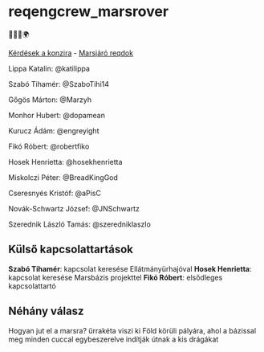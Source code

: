 # reqengcrew_marsrover
:octopus::moon::volcano::earth_africa:

[Kérdések a konzira](https://github.com/JNSchwartz/reqengcrew_marsrover/blob/main/questions_1024.md) - [Marsjáró reqdok](https://docs.google.com/document/d/1QTqSyL6FfPUtAGGvmqpJOfm9-HwGpXEQLqBqYxoJ_7I/edit)


Lippa Katalin: @katilippa

Szabó Tihamér: @SzaboTihi14

Gőgös Márton: @Marzyh

Monhor Hubert: @dopamean

Kurucz Ádám: @engreyight

Fikó Róbert: @robertfiko

Hosek Henrietta: @hosekhenrietta

Miskolczi Péter: @BreadKingGod

Cseresnyés Kristóf: @aPisC

Novák-Schwartz József: @JNSchwartz

Szerednik László Tamás: @szeredniklaszlo

## Külső kapcsolattartások

**Szabó Tihamér**: kapcsolat keresése Ellátmányürhajóval
**Hosek Henrietta**: kapcsolat keresése Marsbázis projekttel
**Fikó Róbert**: elsődleges kapcsolattartó

## Néhány válasz

Hogyan jut el a marsra?
űrrakéta viszi ki Föld körüli pályára, ahol a bázissal meg minden cuccal egybeszerelve indítják útnak a kis drágákat
